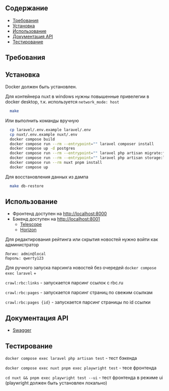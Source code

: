 
## Содержание

* [Требования](#требования)
* [Установка](#установка)
* [Использование](#использование)
* [Документация API](#документация-api)
* [Tecтирование](#тестирование)

## Требования

## Установка

Docker должен быть установлен.

Для контейнера nuxt в windows нужны повышенные привелегии в docker desktop, т.к. используется `network_mode: host`

```bash
  make
```

Или выполнить команды вручную

```bash
  cp laravel/.env.example laravel/.env
  cp nuxt/.env.example nuxt/.env
  docker compose build
  docker compose run --rm --entrypoint="" laravel composer install
  docker compose up -d postgres
  docker compose run --rm --entrypoint="" laravel php artisan migrate:fresh --seed
  docker compose run --rm --entrypoint="" laravel php artisan storage:link
  docker compose run --rm nuxt pnpm install
  docker compose up
```

Для восстановления данных из дампа

```bash
  make db-restore
```

## Использование

* Фронтенд доступен на [http://localhost:8000](http://localhost:8000)
* Бэкенд доступен на [http://localhost:8001](http://localhost:8001)
  * [Telescope](http://localhost:8001/telescope)
  * [Horizon](http://localhost:8001/horizon)

Для редактирования рейтинга или скрытия новостей нужно войти как администратор
```
Логин: admin@local
Пароль: qwerty123
```

Для ручного запуска парсинга новостей без очередей `docker compose exec laravel` +

`crawl:rbc:links` - запускаетcя парсинг ссылок c rbc.ru

`crawl:rbc:pages` - запускается парсинг страниц по свежим ссылкам

`crawl:rbc:pages {id}` - запускается парсинг страницы по id ссылки


## Документация API

* [Swagger](http://localhost:8001/swagger)


## Тестирование

`docker compose exec laravel php artisan test` - тест бэкенда

`docker compose exec nuxt pnpm exec playwright test` - тесе фронтенда

`cd nuxt && pnpm exec playwright test --ui` - тест фронтенда в режиме ui (playwright должен быть установлен локально)